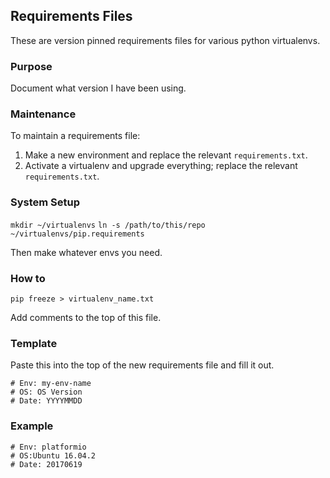 ## Requirements Files

These are version pinned requirements files for various python virtualenvs.


### Purpose

Document what version I have been using.


### Maintenance

To maintain a requirements file:

1. Make a new environment and replace the relevant `requirements.txt`. 
2. Activate a virtualenv and upgrade everything; replace the relevant `requirements.txt`.


### System Setup

`mkdir ~/virtualenvs`
`ln -s /path/to/this/repo ~/virtualenvs/pip.requirements`

Then make whatever envs you need.


### How to

`pip freeze > virtualenv_name.txt`

Add comments to the top of this file.


### Template

Paste this into the top of the new requirements file and fill it out.

```
# Env: my-env-name
# OS: OS Version
# Date: YYYYMMDD
```

### Example

```
# Env: platformio
# OS:Ubuntu 16.04.2
# Date: 20170619
```

